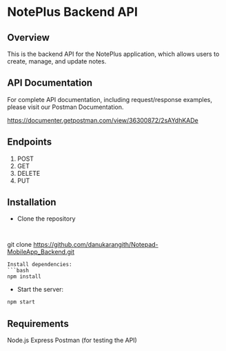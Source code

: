 # NotePlus Backend API
## Overview
This is the backend API for the NotePlus application, which allows users to create, manage, and update notes.

## API Documentation
For complete API documentation, including request/response examples, please visit our Postman Documentation.

https://documenter.getpostman.com/view/36300872/2sAYdhKADe

## Endpoints
1. POST
2. GET
3. DELETE
4. PUT
 
## Installation

- Clone the repository
  ```bash
 
git clone https://github.com/danukarangith/Notepad-MobileApp_Backend.git
```
Install dependencies:
```bash
npm install
```
- Start the server: 
```bash
npm start
```
## Requirements
Node.js
Express
Postman (for testing the API)
